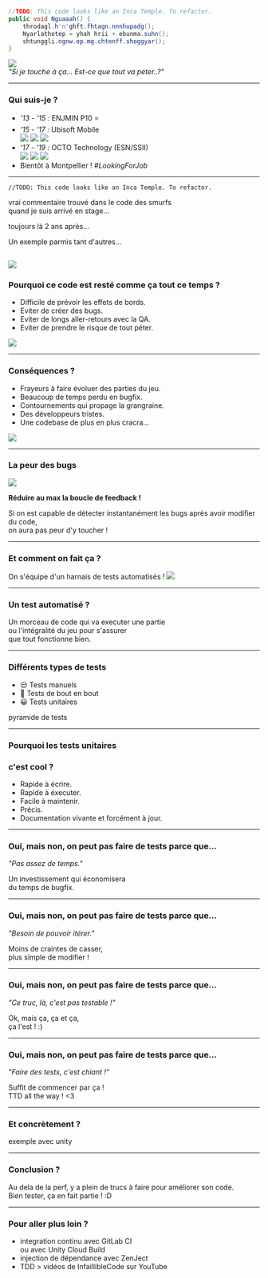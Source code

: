 ```c#
//TODO: This code looks like an Inca Temple. To refactor.
public void Nguaaah() {
	throdagl.h'n'ghft.fhtagn.nnnhupadg();
	Nyarlathotep = yhah hrii + ebunma.suhn();
	shtunggli.ngnw.ep.mg.chtenff.shoggyar();
} 
```
![](images/indianaswap.webp)  
_"Si je touche à ça... Est-ce que tout va péter..?"_

---

### Qui suis-je ?
- *'13 - '15 :* ENJMIN P10 ⭐  
- *'15 - '17 :* Ubisoft Mobile  
![](images/ubimobile.png)<!-- .element height="100px" -->
![](images/smurfs.jpg)<!-- .element height="100px" -->
![](images/smurfs_banniere.jpg)<!-- .element height="100px" -->
- *'17 - '19 :* OCTO Technology (ESN/SSII)  
![](images/octo.jpg)<!-- .element height="100px" -->
![](images/thereisabetterway.png)<!-- .element height="100px" -->
![](images/culturecode.png)<!-- .element height="100px" -->
- Bientôt à Montpellier ! *#LookingForJob*

---

```
//TODO: This code looks like an Inca Temple. To refactor.
```
vrai commentaire trouvé dans le code des smurfs  
quand je suis arrivé en stage...

toujours là 2 ans après...<!-- .element: class="fragment" data-fragment-index="2" -->  

Un exemple parmis tant d'autres...<!-- .element: class="fragment" data-fragment-index="3" -->  

![](images/proglife.png)<!-- .element class="fragment" data-fragment-index="3" height="250px" -->
---

### Pourquoi ce code est resté comme ça tout ce temps ?
- Difficile de prévoir les effets de bords.  
- Eviter de créer des bugs.  
- Eviter de longs aller-retours avec la QA.
- Eviter de prendre le risque de tout péter.  

![](images/codersanstests.jpg)<!-- .element: class="fragment" data-fragment-index="1" height="250px" -->  

---

### Conséquences ?

- Frayeurs à faire évoluer des parties du jeu.
- Beaucoup de temps perdu en bugfix.
- Contournements qui propage la grangraine.
- Des développeurs tristes.
- Une codebase de plus en plus cracra...

![](images/codebasecracra.jpg)<!-- .element: class="fragment" data-fragment-index="1" height="250px" -->  

---

### La peur des bugs

![](images/bugdetection.png)

**Réduire au max la boucle de feedback !**<!-- .element: class="fragment" data-fragment-index="1" -->  

Si on est capable de détecter instantanément les bugs après avoir modifier du code,  
on aura pas peur d'y toucher !<!-- .element: class="fragment" data-fragment-index="1" -->  


---

### Et comment on fait ça ?

On s'équipe d'un harnais de tests automatisés !
![](images/coderavectests.jpg)<!-- .element: height="250px" -->  

---

### Un test automatisé ?

Un morceau de code qui va executer une partie  
ou l'intégralité du jeu pour s'assurer  
que tout fonctionne bien.

---

### Différents types de tests

- 😒 Tests manuels <!-- .element: class="fragment" data-fragment-index="1" -->  
- 🤔 Tests de bout en bout <!-- .element: class="fragment" data-fragment-index="2" -->  
- 😀 Tests unitaires <!-- .element: class="fragment" data-fragment-index="4" -->  

pyramide de tests <!-- .element: class="fragment" data-fragment-index="5" -->  

---

### Pourquoi les tests unitaires  
### c'est cool ?

- Rapide à écrire.
- Rapide à éxecuter.
- Facile à maintenir.
- Précis.
- Documentation vivante et forcément à jour.

---

### Oui, mais non, on peut pas faire de tests parce que...

_"Pas assez de temps."_  

Un investissement qui économisera  
du temps de bugfix.
<!-- .element: class="fragment" data-fragment-index="1" -->  

---

### Oui, mais non, on peut pas faire de tests parce que...

_"Besoin de pouvoir itérer."_  

Moins de craintes de casser,  
plus simple de modifier !
<!-- .element: class="fragment" data-fragment-index="1" --> 

---

### Oui, mais non, on peut pas faire de tests parce que...

_"Ce truc, là, c'est pas testable !"_  

Ok, mais ça, ça et ça,  
ça l'est ! :)
<!-- .element: class="fragment" data-fragment-index="1" --> 

---

### Oui, mais non, on peut pas faire de tests parce que...

_"Faire des tests, c'est chiant !"_  

Suffit de commencer par ça !  
TTD all the way ! <3
<!-- .element: class="fragment" data-fragment-index="1" --> 

---

### Et concrètement ?

exemple avec unity

---

### Conclusion ?

Au dela de la perf, y a plein de trucs à faire pour améliorer son code.  
Bien tester, ça en fait partie ! :D

---

### Pour aller plus loin ?

- integration continu avec GitLab CI  
  ou avec Unity Cloud Build  
- injection de dépendance avec ZenJect  
- TDD > vidéos de InfaillibleCode sur YouTube

